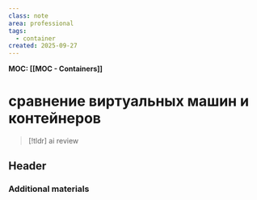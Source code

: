 ```yaml
---
class: note
area: professional
tags:
  - container
created: 2025-09-27
---
```

**MOC: [[MOC - Containers]]**

# сравнение виртуальных машин и контейнеров

> [!tldr] ai review
> 

## Header



### Additional materials